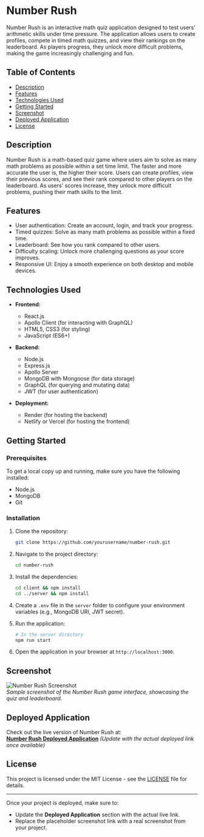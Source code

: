 # **Number Rush**

Number Rush is an interactive math quiz application designed to test users' arithmetic skills under time pressure. The application allows users to create profiles, compete in timed math quizzes, and view their rankings on the leaderboard. As players progress, they unlock more difficult problems, making the game increasingly challenging and fun.

## **Table of Contents**
- [Description](#description)
- [Features](#features)
- [Technologies Used](#technologies-used)
- [Getting Started](#getting-started)
- [Screenshot](#screenshot)
- [Deployed Application](#deployed-application)
- [License](#license)

## **Description**
Number Rush is a math-based quiz game where users aim to solve as many math problems as possible within a set time limit. The faster and more accurate the user is, the higher their score. Users can create profiles, view their previous scores, and see their rank compared to other players on the leaderboard. As users' scores increase, they unlock more difficult problems, pushing their math skills to the limit.

## **Features**
- User authentication: Create an account, login, and track your progress.
- Timed quizzes: Solve as many math problems as possible within a fixed time.
- Leaderboard: See how you rank compared to other users.
- Difficulty scaling: Unlock more challenging questions as your score improves.
- Responsive UI: Enjoy a smooth experience on both desktop and mobile devices.

## **Technologies Used**
- **Frontend:**
  - React.js
  - Apollo Client (for interacting with GraphQL)
  - HTML5, CSS3 (for styling)
  - JavaScript (ES6+)
  
- **Backend:**
  - Node.js
  - Express.js
  - Apollo Server
  - MongoDB with Mongoose (for data storage)
  - GraphQL (for querying and mutating data)
  - JWT (for user authentication)

- **Deployment:**
  - Render (for hosting the backend)
  - Netlify or Vercel (for hosting the frontend)

## **Getting Started**
### Prerequisites
To get a local copy up and running, make sure you have the following installed:
- Node.js
- MongoDB
- Git

### Installation
1. Clone the repository:
   ```bash
   git clone https://github.com/yourusername/number-rush.git
   ```
2. Navigate to the project directory:
   ```bash
   cd number-rush
   ```

3. Install the dependencies:
   ```bash
   cd client && npm install
   cd ../server && npm install
   ```

4. Create a `.env` file in the `server` folder to configure your environment variables (e.g., MongoDB URI, JWT secret).

5. Run the application:
   ```bash
   # In the server directory
   npm run start
   ```

6. Open the application in your browser at `http://localhost:3000`.

## **Screenshot**

![Number Rush Screenshot](https://via.placeholder.com/800x400)  
*Sample screenshot of the Number Rush game interface, showcasing the quiz and leaderboard.*

## **Deployed Application**

Check out the live version of Number Rush at:  
**[Number Rush Deployed Application](#)** *(Update with the actual deployed link once available)*

## **License**
This project is licensed under the MIT License - see the [LICENSE](LICENSE) file for details.

---

Once your project is deployed, make sure to:
- Update the **Deployed Application** section with the actual live link.
- Replace the placeholder screenshot link with a real screenshot from your project.
